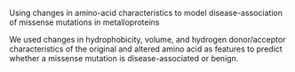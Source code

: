 Using changes in amino-acid characteristics to model disease-association of missense mutations in metalloproteins

We used changes in hydrophobicity, volume, and hydrogen donor/acceptor characteristics of the original and altered amino acid as features to predict whether a missense mutation is disease-associated or benign. 
